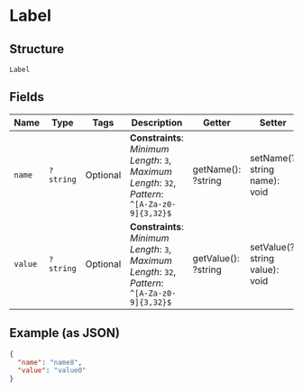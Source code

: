 
# Label

## Structure

`Label`

## Fields

| Name | Type | Tags | Description | Getter | Setter |
|  --- | --- | --- | --- | --- | --- |
| `name` | `?string` | Optional | **Constraints**: *Minimum Length*: `3`, *Maximum Length*: `32`, *Pattern*: `^[A-Za-z0-9]{3,32}$` | getName(): ?string | setName(?string name): void |
| `value` | `?string` | Optional | **Constraints**: *Minimum Length*: `3`, *Maximum Length*: `32`, *Pattern*: `^[A-Za-z0-9]{3,32}$` | getValue(): ?string | setValue(?string value): void |

## Example (as JSON)

```json
{
  "name": "name8",
  "value": "value0"
}
```

